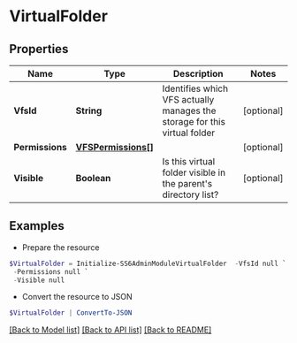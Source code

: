 # VirtualFolder
## Properties

Name | Type | Description | Notes
------------ | ------------- | ------------- | -------------
**VfsId** | **String** | Identifies which VFS actually manages the storage for this virtual folder | [optional] 
**Permissions** | [**VFSPermissions[]**](VFSPermissions.md) |  | [optional] 
**Visible** | **Boolean** | Is this virtual folder visible in the parent&#39;s directory list? | [optional] 

## Examples

- Prepare the resource
```powershell
$VirtualFolder = Initialize-SS6AdminModuleVirtualFolder  -VfsId null `
 -Permissions null `
 -Visible null
```

- Convert the resource to JSON
```powershell
$VirtualFolder | ConvertTo-JSON
```

[[Back to Model list]](../README.md#documentation-for-models) [[Back to API list]](../README.md#documentation-for-api-endpoints) [[Back to README]](../README.md)

